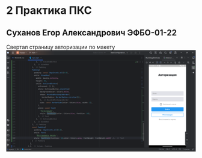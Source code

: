 # 2 Практика ПКС

## Суханов Егор Александрович ЭФБО-01-22

Свертал страницу авторизации по макету
![Страница авторизации](https://github.com/torderonex-mirea/pks-flutter/blob/main/screens/2pr.png)
